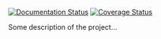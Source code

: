 [![Documentation Status](https://readthedocs.org/projects/exampleproject-11/badge/?version=latest)](https://exampleproject-11.readthedocs.io/en/latest/?badge=latest)
[![Coverage Status](https://coveralls.io/repos/github/dehe1011/ExampleProject/badge.svg?branch=main)](https://coveralls.io/github/dehe1011/ExampleProject?branch=main)

Some description of the project...